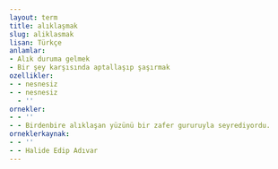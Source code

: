 ```yaml
---
layout: term
title: alıklaşmak
slug: aliklasmak
lisan: Türkçe
anlamlar:
- Alık duruma gelmek
- Bir şey karşısında aptallaşıp şaşırmak
ozellikler:
- - nesnesiz
- - nesnesiz
  - ''
ornekler:
- - ''
- - Birdenbire alıklaşan yüzünü bir zafer gururuyla seyrediyordu.
orneklerkaynak:
- - ''
- - Halide Edip Adıvar
---
```

